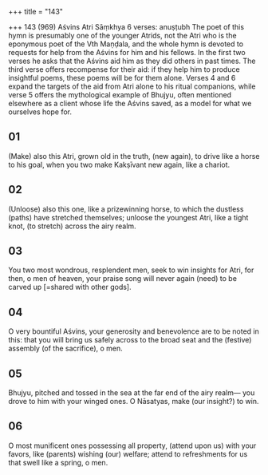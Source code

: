 +++
title = "143"

+++
143 (969)
Aśvins
Atri Sāṃkhya
6 verses: anuṣṭubh
The poet of this hymn is presumably one of the younger Atrids, not the Atri who  is the eponymous poet of the Vth Maṇḍala, and the whole hymn is devoted to requests for help from the Aśvins for him and his fellows. In the first two verses he  asks that the Aśvins aid him as they did others in past times. The third verse offers  recompense for their aid: if they help him to produce insightful poems, these poems  will be for them alone. Verses 4 and 6 expand the targets of the aid from Atri alone  to his ritual companions, while verse 5 offers the mythological example of Bhujyu,  often mentioned elsewhere as a client whose life the Aśvins saved, as a model for  what we ourselves hope for.
## 01
(Make) also this Atri, grown old in the truth, (new again), to drive like a  horse to his goal,
when you two make Kakṣīvant new again, like a chariot.
## 02
(Unloose) also this one, like a prizewinning horse, to which the dustless  (paths) have stretched themselves;
unloose the youngest Atri, like a tight knot, (to stretch) across the
airy realm.
## 03
You two most wondrous, resplendent men, seek to win insights  for Atri,
for then, o men of heaven, your praise song will never again (need) to be  carved up [=shared with other gods].
## 04
O very bountiful Aśvins, your generosity and benevolence are to be  noted in this:
that you will bring us safely across to the broad seat and the (festive)  assembly (of the sacrifice), o men.
## 05
Bhujyu, pitched and tossed in the sea at the far end of the airy realm— you drove to him with your winged ones. O Nāsatyas, make (our
insight?) to win.
## 06
O most munificent ones possessing all property, (attend upon us) with  your favors, like (parents) wishing (our) welfare;
attend to refreshments for us that swell like a spring, o men.